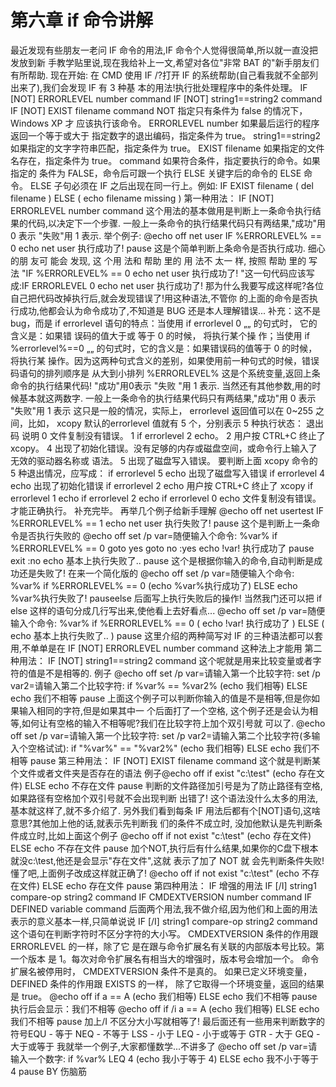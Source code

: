 # 第六章 if 命令讲解

最近发现有些朋友一老问 IF 命令的用法,IF 命令个人觉得很简单,所以就一直没把发放到新
手教学贴里说,现在我给补上一文,希望对各位"非常 BAT 的"新手朋友们有所帮助.
现在开始:
在 CMD 使用 IF /?打开 IF 的系统帮助(自己看我就不全部列出来了),我们会发现 IF 有 3 种基
本的用法!执行批处理程序中的条件处理。
IF [NOT] ERRORLEVEL number command
IF [NOT] string1==string2 command
IF [NOT] EXIST filename command
NOT 指定只有条件为 false 的情况下， Windows XP 才
应该执行该命令。
ERRORLEVEL number 如果最后运行的程序返回一个等于或大于
指定数字的退出编码，指定条件为 true。
string1==string2 如果指定的文字字符串匹配，指定条件为 true。
EXIST filename 如果指定的文件名存在，指定条件为 true。
command 如果符合条件，指定要执行的命令。如果指定的
条件为 FALSE，命令后可跟一个执行 ELSE
关键字后的命令的 ELSE 命令。
ELSE 子句必须在 IF 之后出现在同一行上。例如:
IF EXIST filename (
del filename
) ELSE (
echo filename missing
)
第一种用法： IF [NOT] ERRORLEVEL number command
这个用法的基本做用是判断上一条命令执行结果的代码,以决定下一个步骤.
一般上一条命令的执行结果代码只有两结果,"成功"用 0 表示 "失败"用 1 表示.
举个例子:
@echo off
net user
IF %ERRORLEVEL% == 0 echo net user 执行成功了!
pause
这是个简单判断上条命令是否执行成功.
细心 的朋 友可 能会 发现, 这 个用 法和 帮助 里的 用 法不 太一 样, 按照 帮助 里的 写法
"IF %ERRORLEVEL% == 0 echo net user 执行成功了! "这一句代码应该写成:IF
ERRORLEVEL 0 echo net user 执行成功了!
那为什么我要写成这样呢?各位自己把代码改掉执行后,就会发现错误了!用这种语法,不管你
的上面的命令是否执行成功,他都会认为命令成功了,不知道是 BUG 还是本人理解错误...
补充：这不是 bug，而是 if errorlevel 语句的特点：当使用 if errorlevel 0 „„ 的句式时，
它的含义是：如果错 误码的值大于或 等于 0 的时候， 将执行某个操 作；当使用
if %errorlevel%==0 „„ 的句式时，它的含义是：如果错误码的值等于 0 的时候，将执行某
操作。因为这两种句式含义的差别，如果使用前一种句式的时候，错误码语句的排列顺序是
从大到小排列
%ERRORLEVEL% 这是个系统变量,返回上条命令的执行结果代码! "成功"用0表示 "失败
"用 1 表示. 当然还有其他参数,用的时候基本就这两数字.
一般上一条命令的执行结果代码只有两结果,"成功"用 0 表示 "失败"用 1 表示
这只是一般的情况，实际上， errorlevel 返回值可以在 0~255 之间，比如， xcopy 默认的errorlevel 值就有 5 个，分别表示 5 种执行状态：
退出码 说明
0 文件复制没有错误。
1 if errorlevel 2 echo。
2 用户按 CTRL+C 终止了 xcopy。
4 出现了初始化错误。没有足够的内存或磁盘空间，或命令行上输入了无效的驱动器名称或
语法。
5 出现了磁盘写入错误。
要判断上面 xcopy 命令的 5 种退出情况，应写成：
if errorlevel 5 echo 出现了磁盘写入错误
if errorlevel 4 echo 出现了初始化错误
if errorlevel 2 echo 用户按 CTRL+C 终止了 xcopy
if errorlevel 1 echo if errorlevel 2 echo
if errorlevel 0 echo 文件复制没有错误。
才能正确执行。
补充完毕。
再举几个例子给新手理解
@echo off
net usertest
IF %ERRORLEVEL% == 1 echo net user 执行失败了!
pause
这个是判断上一条命令是否执行失败的
@echo off
set /p var=随便输入个命令:
%var%
if %ERRORLEVEL% == 0 goto yes
goto no
:yes
echo !var! 执行成功了
pause
exit
:no
echo 基本上执行失败了..
pause
这个是根据你输入的命令,自动判断是成功还是失败了!
在来一个简化版的
@echo off
set /p var=随便输入个命令:
%var%
if %ERRORLEVEL% == 0 (echo %var%执行成功了) ELSE echo %var%执行失败了!
pauseelse 后面写上执行失败后的操作!
当然我门还可以把 if else 这样的语句分成几行写出来,使他看上去好看点...
@echo off
set /p var=随便输入个命令:
%var%
if %ERRORLEVEL% == 0 (
echo !var! 执行成功了
) ELSE (
echo 基本上执行失败了..
)
pause
这里介绍的两种简写对 IF 的三种语法都可以套用,不单单是在 IF [NOT] ERRORLEVEL
number command
这种法上才能用
第二种用法： IF [NOT] string1==string2 command
这个呢就是用来比较变量或者字符的值是不是相等的.
例子
@echo off
set /p var=请输入第一个比较字符:
set /p var2=请输入第二个比较字符:
if %var% == %var2% (echo 我们相等) ELSE echo 我们不相等
pause
上面这个例子可以判断你输入的值是不是相等,但是你如果输入相同的字符,但是如果其中一
个后面打了一个空格,
这个例子还是会认为相等,如何让有空格的输入不相等呢?我们在比较字符上加个双引号就
可以了.
@echo off
set /p var=请输入第一个比较字符:
set /p var2=请输入第二个比较字符(多输入个空格试试):
if "%var%" == "%var2%" (echo 我们相等) ELSE echo 我们不相等
pause
第三种用法： IF [NOT] EXIST filename command
这个就是判断某个文件或者文件夹是否存在的语法
例子@echo off
if exist "c:\test" (echo 存在文件) ELSE echo 不存在文件
pause
判断的文件路径加引号是为了防止路径有空格,如果路径有空格加个双引号就不会出现判断
出错了!
这个语法没什么太多的用法,基本就这样了,就不多介绍了.
另外我们看到每条 IF 用法后都有个[NOT]语句,这啥意思?其他加上他的话,就表示先判断我
们的条件不成立时,
没加他默认是先判断条件成立时,比如上面这个例子
@echo off
if not exist "c:\test" (echo 存在文件) ELSE echo 不存在文件
pause
加个NOT,执行后有什么结果,如果你的C盘下根本就没c:\test,他还是会显示"存在文件",这就
表示了加了 NOT 就
会先判断条件失败!懂了吧,上面例子改成这样就正确了!
@echo off
if not exist "c:\test" (echo 不存在文件) ELSE echo 存在文件
pause
第四种用法： IF 增强的用法
IF [/I] string1 compare-op string2 command
IF CMDEXTVERSION number command
IF DEFINED variable command
后面两个用法,我不做介绍,因为他们和上面的用法表示的意义基本一样,只简单说说 IF [/I]
string1 compare-op string2 command 这个语句在判断字符时不区分字符的大小写。
CMDEXTVERSION 条件的作用跟 ERRORLEVEL 的一样，除了它
是在跟与命令扩展名有关联的内部版本号比较。第一个版本
是 1。每次对命令扩展名有相当大的增强时，版本号会增加一个。
命令扩展名被停用时， CMDEXTVERSION 条件不是真的。
如果已定义环境变量， DEFINED 条件的作用跟 EXISTS 的一样，
除了它取得一个环境变量，返回的结果是 true。
@echo off
if a == A (echo 我们相等) ELSE echo 我们不相等
pause
执行后会显示：我们不相等
@echo off
if /i a == A (echo 我们相等) ELSE echo 我们不相等
pause
加上/I 不区分大小写就相等了!
最后面还有一些用来判断数字的符号EQU - 等于
NEQ - 不等于
LSS - 小于
LEQ - 小于或等于
GTR - 大于
GEQ - 大于或等于
我就举一个例子,大家都懂数学...不讲多了
@echo off
set /p var=请输入一个数字:
if %var% LEQ 4 (echo 我小于等于 4) ELSE echo 我不小于等于 4
pause
BY 伤脑筋
